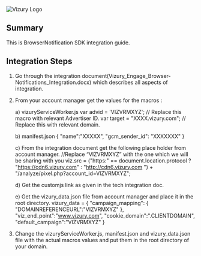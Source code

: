 ![Vizury Logo](https://github.com/vizury/BrowserNotificationKit/blob/master/VizuryLogo.png)
## Summary
 This is BrowserNotification SDK integration guide.

## <a id="integration-steps"></a>Integration Steps

1) Go through the integration document(Vizury_Engage_Browser-Notifications_Integration.docx) which describes all aspects of integration.

2) From your account manager get the values for the macros :

    a) vizuryServiceWorker.js
           var advid = 'VIZVRMXYZ'; // Replace this macro with relevant Advertiser ID.
           var target = "XXXX.vizury.com"; // Replace this with relevant domain.

    b) manifest.json
           {
                 "name":"XXXXX",
                 "gcm_sender_id": "XXXXXXX"
           }

    c) From the integration document get the following place holder from account manager.
           //Replace “VIZVRMXYZ” with the one which we will be sharing with you
           viz.src = ("https:" == document.location.protocol ? "https://cdn6.vizury.com" : "http://cdn6.vizury.com ") + "/analyze/pixel.php?account_id=VIZVRMXYZ";

    d) Get the customjs link as given in the tech integration doc.
	   <script src="<filename as provided by Account Manager>" >
          </script>

    e) Get the vizury_data.json file from account manager and place it in the root directory.
           vizury_data = {
                "campaign_mapping": {
                     "DOMAINREFERENCEURL":"VIZVRMXYZ"
                },
                "viz_end_point":"www.vizury.com",
                "cookie_domain":".CLIENTDOMAIN",
                "default_campaign":"VIZVRMXYZ"
           }


3) Change the vizuryServiceWorker.js, manifest.json and vizury_data.json file with the actual macros values and put them in the root directory of your domain. 

